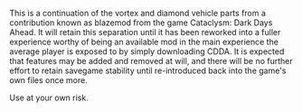 This is a continuation of the vortex and diamond vehicle parts from a contribution known as blazemod from the game Cataclysm: Dark Days Ahead.
It will retain this separation until it has been reworked into a fuller experience worthy of being an available mod in the main experience the average player is exposed to by simply downloading CDDA.
It is expected that features may be added and removed at will, and there will be no further effort to retain savegame stability until re-introduced back into the game's own files once more.

Use at your own risk.